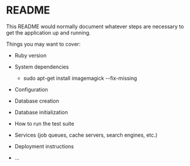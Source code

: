 # README

This README would normally document whatever steps are necessary to get the
application up and running.

Things you may want to cover:

* Ruby version

* System dependencies
    - sudo apt-get install imagemagick --fix-missing
* Configuration

* Database creation

* Database initialization

* How to run the test suite

* Services (job queues, cache servers, search engines, etc.)

* Deployment instructions

* ...
